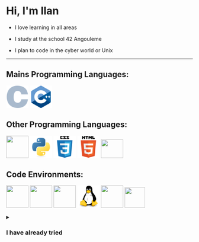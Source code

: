 <h1> Hi, I'm Ilan </h1>
  
- I love learning in all areas

- I study at the school 42 Angouleme

- I plan to code in the cyber world or Unix

---

<h2 align="left">Mains Programming Languages: </h3>
<p align="left">
  <a> <img src="https://raw.githubusercontent.com/devicons/devicon/master/icons/c/c-original.svg" width="60" height="60"/> </a>
  <a> <img src="https://raw.githubusercontent.com/devicons/devicon/master/icons/cplusplus/cplusplus-original.svg" width="60" height="60"/> </a>
</p>

<h2 align="left">Other Programming Languages: </h3>
<p align="left">
  <a> <img src="https://user-images.githubusercontent.com/103866722/177873824-ac727cae-29d5-406d-87de-93bb2bf21f02.png" width="60" height="60"/> </a>
  <a> <img src="https://raw.githubusercontent.com/devicons/devicon/master/icons/python/python-original.svg" width="60" height="60"/> </a>
  <a> <img src="https://raw.githubusercontent.com/devicons/devicon/master/icons/css3/css3-original-wordmark.svg" width="60" height="60"/> </a> 
  <a> <img src="https://raw.githubusercontent.com/devicons/devicon/master/icons/html5/html5-original-wordmark.svg" width="60" height="60"/> </a>
  <a> <img src="https://cours.cocadmin.com/content-assets/public/eyJhbGciOiJIUzI1NiJ9.eyJvYmplY3Rfa2V5IjoiUDRMTWtRYkNvWWRUNk5pRThaakVURWJ3IiwiZG9tYWluIjoiY291cnMuY29jYWRtaW4uY29tIn0.HogF8S6jOTzXpQgkUT95wShOUHYR5Z_iC48H1T41mOI" width="60" height="50"/> </a>
</p>

<h2 align="left">Code Environments:</h3>
<p align="left">
  <a> <img src="https://img.icons8.com/color/512/bash.png" width="60" height="60"/> </a> 
  <a> <img src="https://img.icons8.com/color/512/visual-studio-code-2019.png" width="60" height="60"/> </a>
  <a> <img src="https://www.vectorlogo.zone/logos/git-scm/git-scm-icon.svg" width="60" height="60"/> </a>
  <a> <img src="https://raw.githubusercontent.com/devicons/devicon/master/icons/linux/linux-original.svg" width="60" height="60"/> </a>
  <a> <img src="https://upload.wikimedia.org/wikipedia/commons/thumb/9/9e/UbuntuCoF.svg/1024px-UbuntuCoF.svg.png" width="60" height="60"/> </a>
  <a> <img src="https://upload.wikimedia.org/wikipedia/commons/thumb/f/ff/VirtualBox_2024_Logo.svg/1200px-VirtualBox_2024_Logo.svg.png" width="55" height="55"/> </a>
</p>

<details>
<summary><h3>I have already tried</h3></summary>
  <p align="left"> 
    <a href="https://www.arduino.cc/" target="_blank" rel="noreferrer"> <img src="https://cdn.worldvectorlogo.com/logos/arduino-1.svg" alt="arduino" width="60" height="60"/> </a> 
    <a href="https://www.blender.org/" target="_blank" rel="noreferrer"> <img src="https://download.blender.org/branding/community/blender_community_badge_white.svg" alt="blender" width="60" height="60"/> </a> 
    <a href="https://unrealengine.com/" target="_blank" rel="noreferrer"> <img src="https://raw.githubusercontent.com/kenangundogan/fontisto/036b7eca71aab1bef8e6a0518f7329f13ed62f6b/icons/svg/brand/unreal-engine.svg" alt="unreal" width="60" height="60"/> </a>
  </p>
</details>
